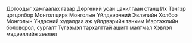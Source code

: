 Дотоодыг хамгаалах газар
Дөргөний усан цахилгаан станц
Их Тэнгэр цогцолбор
Монгол цирк
Монголын Үйлдвэрчний Эвлэлийн Холбоо
Монголын Үндэсний худалдаа аж үйлдвэрийн танхим
Мэргэжлийн боловсрол, сургалт
Түгээмэл тархалттай ашигт малтмал
Хэвлэл мэдээллийн зөвлөл
